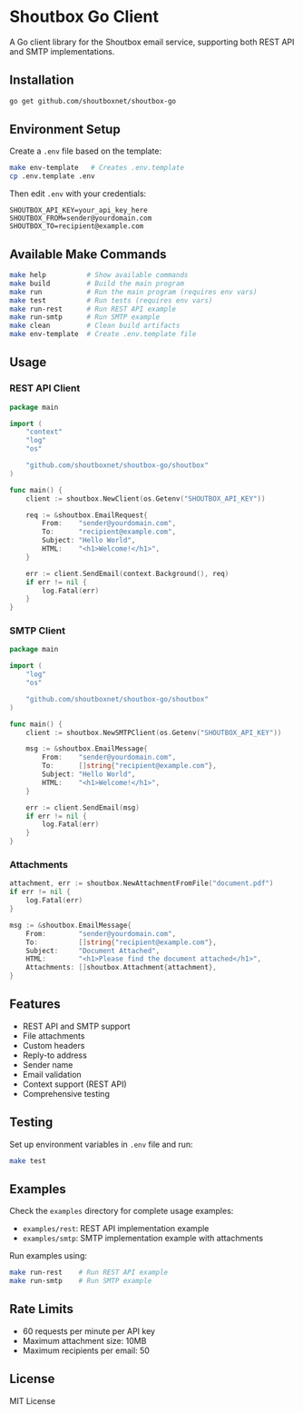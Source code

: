 # Shoutbox Go Client

A Go client library for the Shoutbox email service, supporting both REST API and SMTP implementations.

## Installation

```bash
go get github.com/shoutboxnet/shoutbox-go
```

## Environment Setup

Create a `.env` file based on the template:

```bash
make env-template   # Creates .env.template
cp .env.template .env
```

Then edit `.env` with your credentials:

```
SHOUTBOX_API_KEY=your_api_key_here
SHOUTBOX_FROM=sender@yourdomain.com
SHOUTBOX_TO=recipient@example.com
```

## Available Make Commands

```bash
make help          # Show available commands
make build         # Build the main program
make run           # Run the main program (requires env vars)
make test          # Run tests (requires env vars)
make run-rest      # Run REST API example
make run-smtp      # Run SMTP example
make clean         # Clean build artifacts
make env-template  # Create .env.template file
```

## Usage

### REST API Client

```go
package main

import (
    "context"
    "log"
    "os"

    "github.com/shoutboxnet/shoutbox-go/shoutbox"
)

func main() {
    client := shoutbox.NewClient(os.Getenv("SHOUTBOX_API_KEY"))

    req := &shoutbox.EmailRequest{
        From:    "sender@yourdomain.com",
        To:      "recipient@example.com",
        Subject: "Hello World",
        HTML:    "<h1>Welcome!</h1>",
    }

    err := client.SendEmail(context.Background(), req)
    if err != nil {
        log.Fatal(err)
    }
}
```

### SMTP Client

```go
package main

import (
    "log"
    "os"

    "github.com/shoutboxnet/shoutbox-go/shoutbox"
)

func main() {
    client := shoutbox.NewSMTPClient(os.Getenv("SHOUTBOX_API_KEY"))

    msg := &shoutbox.EmailMessage{
        From:    "sender@yourdomain.com",
        To:      []string{"recipient@example.com"},
        Subject: "Hello World",
        HTML:    "<h1>Welcome!</h1>",
    }

    err := client.SendEmail(msg)
    if err != nil {
        log.Fatal(err)
    }
}
```

### Attachments

```go
attachment, err := shoutbox.NewAttachmentFromFile("document.pdf")
if err != nil {
    log.Fatal(err)
}

msg := &shoutbox.EmailMessage{
    From:        "sender@yourdomain.com",
    To:          []string{"recipient@example.com"},
    Subject:     "Document Attached",
    HTML:        "<h1>Please find the document attached</h1>",
    Attachments: []shoutbox.Attachment{attachment},
}
```

## Features

- REST API and SMTP support
- File attachments
- Custom headers
- Reply-to address
- Sender name
- Email validation
- Context support (REST API)
- Comprehensive testing

## Testing

Set up environment variables in `.env` file and run:

```bash
make test
```

## Examples

Check the `examples` directory for complete usage examples:

- `examples/rest`: REST API implementation example
- `examples/smtp`: SMTP implementation example with attachments

Run examples using:

```bash
make run-rest    # Run REST API example
make run-smtp    # Run SMTP example
```

## Rate Limits

- 60 requests per minute per API key
- Maximum attachment size: 10MB
- Maximum recipients per email: 50

## License

MIT License
